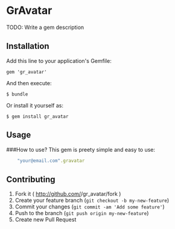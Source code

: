 # GrAvatar

TODO: Write a gem description

## Installation

Add this line to your application's Gemfile:

    gem 'gr_avatar'

And then execute:

    $ bundle

Or install it yourself as:

    $ gem install gr_avatar

## Usage

###How to use?
This gem is preety simple and easy to use:

```ruby
	"your@email.com".gravatar
```

## Contributing

1. Fork it ( http://github.com/<my-github-username>/gr_avatar/fork )
2. Create your feature branch (`git checkout -b my-new-feature`)
3. Commit your changes (`git commit -am 'Add some feature'`)
4. Push to the branch (`git push origin my-new-feature`)
5. Create new Pull Request
